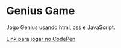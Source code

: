# Genius Game
Jogo Genius usando html, css e JavaScript.

[Link para jogar no CodePen](https://codepen.io/palomarizzon/pen/WNdNOaa)
